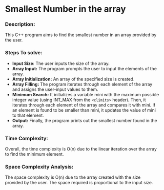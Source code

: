 # Smallest Number in the array

### Description:
This C++ program aims to find the smallest number in an array provided by the user.

### Steps To solve:
- **Input Size:** The user inputs the size of the array.
- **Array Input:** The program prompts the user to input the elements of the array.
- **Array Initialization:** An array of the specified size is created.
- **Array Filling:** The program iterates through each element of the array and assigns the user-input values to them.
- **Minimum Search:** It initializes a variable mini with the maximum possible integer value (using INT_MAX from the `<climits>` header). Then, it iterates through each element of the array and compares it with mini. If an element is found to be smaller than mini, it updates the value of mini to that element.
- **Output:** Finally, the program prints out the smallest number found in the array.

### Time Complexity:
Overall, the time complexity is O(n) due to the linear iteration over the array to find the minimum element.

### Space Complexity Analysis:
The space complexity is O(n) due to the array created with the size provided by the user. The space required is proportional to the input size.